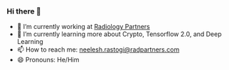 ### Hi there 👋

- 🔭 I’m currently working at [Radiology Partners](www.radparterns.com)
- 🌱 I’m currently learning more about Crypto, Tensorflow 2.0, and Deep Learning
- 📫 How to reach me: neelesh.rastogi@radpartners.com
- 😄 Pronouns: He/Him
